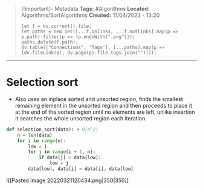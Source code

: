 > [!important]- Metadata
> **Tags:** #Algorithms 
> **Located:** Algorithms/SortAlgorithms
> **Created:** 11/04/2023 - 13:20
> ```dataviewjs
> let f = dv.current().file;
> let paths = new Set([...f.inlinks, ...f.outlinks].map(p => p.path).filter(p => !p.endsWith(".png")));
> paths.delete(f.path);
> dv.table(["Connections", "Tags"], [...paths].map(p => [dv.fileLink(p), dv.page(p).file.tags.join("")]));
> ```

___
# Selection sort
- Also uses an inplace sorted and unsorted region, finds the smallest remaining element in the unsorted region and then proceeds to place it at the end of the sorted region until no elements are left, unlike insertion it searches the whole unsorted region each iteration.
```python
def selection_sort(data): # O(n^2)
    n = len(data)
    for i in range(n):
        low = i
        for j in range(i + 1, n):
            if data[j] < data[low]:
                low = j
        data[low], data[i] = data[i], data[low]
```
![[Pasted image 20220321120434.png|350|350]]
